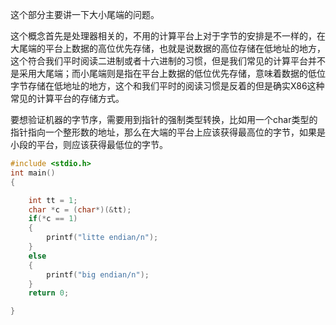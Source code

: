 这个部分主要讲一下大小尾端的问题。

这个概念首先是处理器相关的，不用的计算平台上对于字节的安排是不一样的，在大尾端的平台上数据的高位优先存储，也就是说数据的高位存储在低地址的地方，这个符合我们平时阅读二进制或者十六进制的习惯，但是我们常见的计算平台并不是采用大尾端；而小尾端则是指在平台上数据的低位优先存储，意味着数据的低位字节存储在低地址的地方，这个和我们平时的阅读习惯是反着的但是确实X86这种常见的计算平台的存储方式。

要想验证机器的字节序，需要用到指针的强制类型转换，比如用一个char类型的指针指向一个整形数的地址，那么在大端的平台上应该获得最高位的字节，如果是小段的平台，则应该获得最低位的字节。


```C++
#include <stdio.h>
int main()
{

    int tt = 1;
    char *c = (char*)(&tt);
    if(*c == 1)
    {
        printf("litte endian/n");
    }
    else
    {
        printf("big endian/n");
    }
    return 0;

}
```
